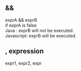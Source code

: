 ## &&   
  exprA && exprB  
  if exprA is false  
  Java : exprB will not be executed.  
  Javascript: exprB will be executed.  
## , expression  
expr1, expr2, expr  

